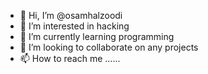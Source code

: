 - 👋 Hi, I’m @osamhalzoodi
- 👀 I’m interested in hacking
- 🌱 I’m currently learning programming 
- 💞️ I’m looking to collaborate on any projects 
- 📫 How to reach me ......

<!---
osamhalzoodi/osamhalzoodi is a ✨ special ✨ repository because its `README.md` (this file) appears on your GitHub profile.
You can click the Preview link to take a look at your changes.
--->
